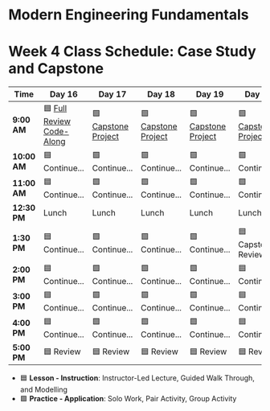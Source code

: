 # Modern Engineering Fundamentals



# Week 4 Class Schedule: Case Study and Capstone

| Time      | Day 16                         | Day 17                         | Day 18            | Day 19                | Day 20              |
|-----------|-------------------------------|-------------------------------|------------------|----------------------|--------------------|
| **9:00 AM**  | 🟦 [Full Review Code-Along](https://git.generalassemb.ly/ModernEngineering/final-review/tree/main)    | 🟩 [Capstone Project](https://git.generalassemb.ly/ModernEngineering/pru-capstone-starter-code)     | 🟩 [Capstone Project](https://git.generalassemb.ly/ModernEngineering/pru-capstone-starter-code)           | 🟩 [Capstone Project](https://git.generalassemb.ly/ModernEngineering/pru-capstone-starter-code) | 🟩 [Capstone Project](https://git.generalassemb.ly/ModernEngineering/pru-capstone-starter-code) |
| **10:00 AM** | 🟦 Continue...     | 🟩  Continue...           | 🟩 Continue...  | 🟩 Continue...        | 🟩 Continue... |
| **11:00 AM** |   🟦  Continue...                           |     🟩 Continue...                        |  🟩 Continue...               |   🟩 Continue...                    |     🟩 Continue...               |
| **12:30 PM** | Lunch                         | Lunch                         | Lunch            | Lunch                | Lunch              |
| **1:30 PM**  | 🟦 Continue...                 | 🟩 Continue...                    | 🟩 Continue... | 🟩 Continue...    | 🟦 Capstone Review |
| **2:00 PM**  | 🟦 Continue...                 | 🟩 Continue...                    | 🟩 Continue... | 🟩 Continue...    | 🟦 Continue... |
| **3:00 PM**  | 🟦 Continue...                 | 🟩 Continue...                    | 🟩 Continue... | 🟩 Continue...    | 🟦 Continue... |
| **4:00 PM**  | 🟦 Continue...                 | 🟩 Continue...                    | 🟩 Continue... | 🟩 Continue...    | 🟦 Continue... |
| **5:00 PM**  |    🟦 Review                           |           🟦 Review                    |         🟦 Review         |        🟦 Review              |        🟦 Review            |

- 🟦 **Lesson - Instruction**: Instructor-Led Lecture, Guided Walk Through, and Modelling
- 🟩 **Practice - Application**: Solo Work, Pair Activity, Group Activity
